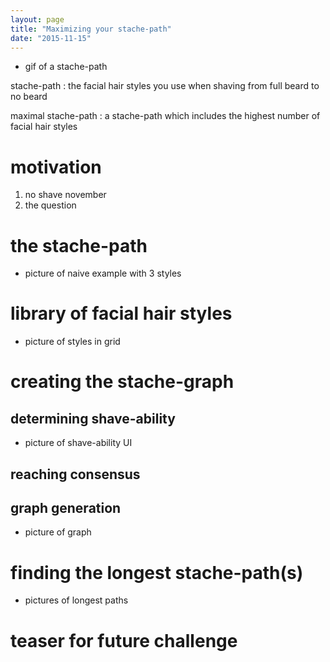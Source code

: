 ```yaml
---
layout: page
title: "Maximizing your stache-path"
date: "2015-11-15"
---
```


* gif of a stache-path

stache-path
    : the facial hair styles you use when shaving from full beard to no beard

maximal stache-path
    : a stache-path which includes the highest number of facial hair styles

# motivation
1. no shave november
2. the question

# the stache-path
* picture of naive example with 3 styles

# library of facial hair styles
* picture of styles in grid

# creating the stache-graph

## determining shave-ability
* picture of shave-ability UI

## reaching consensus

## graph generation
* picture of graph

# finding the longest stache-path(s)
* pictures of longest paths

# teaser for future challenge
